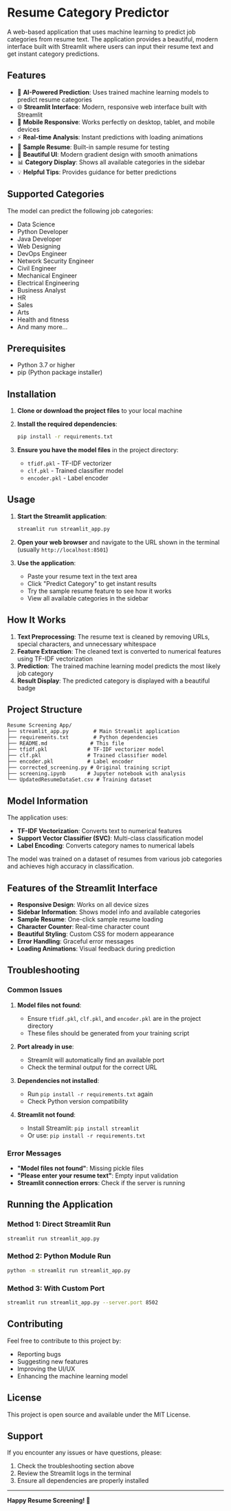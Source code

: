 # Resume Category Predictor

A web-based application that uses machine learning to predict job categories from resume text. The application provides a beautiful, modern interface built with Streamlit where users can input their resume text and get instant category predictions.

## Features

- 🎯 **AI-Powered Prediction**: Uses trained machine learning models to predict resume categories
- 🌐 **Streamlit Interface**: Modern, responsive web interface built with Streamlit
- 📱 **Mobile Responsive**: Works perfectly on desktop, tablet, and mobile devices
- ⚡ **Real-time Analysis**: Instant predictions with loading animations
- 📝 **Sample Resume**: Built-in sample resume for testing
- 🎨 **Beautiful UI**: Modern gradient design with smooth animations
- 📊 **Category Display**: Shows all available categories in the sidebar
- 💡 **Helpful Tips**: Provides guidance for better predictions

## Supported Categories

The model can predict the following job categories:
- Data Science
- Python Developer
- Java Developer
- Web Designing
- DevOps Engineer
- Network Security Engineer
- Civil Engineer
- Mechanical Engineer
- Electrical Engineering
- Business Analyst
- HR
- Sales
- Arts
- Health and fitness
- And many more...

## Prerequisites

- Python 3.7 or higher
- pip (Python package installer)

## Installation

1. **Clone or download the project files** to your local machine

2. **Install the required dependencies**:
   ```bash
   pip install -r requirements.txt
   ```

3. **Ensure you have the model files** in the project directory:
   - `tfidf.pkl` - TF-IDF vectorizer
   - `clf.pkl` - Trained classifier model
   - `encoder.pkl` - Label encoder

## Usage

1. **Start the Streamlit application**:
   ```bash
   streamlit run streamlit_app.py
   ```

2. **Open your web browser** and navigate to the URL shown in the terminal (usually `http://localhost:8501`)

3. **Use the application**:
   - Paste your resume text in the text area
   - Click "Predict Category" to get instant results
   - Try the sample resume feature to see how it works
   - View all available categories in the sidebar

## How It Works

1. **Text Preprocessing**: The resume text is cleaned by removing URLs, special characters, and unnecessary whitespace
2. **Feature Extraction**: The cleaned text is converted to numerical features using TF-IDF vectorization
3. **Prediction**: The trained machine learning model predicts the most likely job category
4. **Result Display**: The predicted category is displayed with a beautiful badge

## Project Structure

```
Resume Screening App/
├── streamlit_app.py        # Main Streamlit application
├── requirements.txt        # Python dependencies
├── README.md              # This file
├── tfidf.pkl             # TF-IDF vectorizer model
├── clf.pkl               # Trained classifier model
├── encoder.pkl           # Label encoder
├── corrected_screening.py # Original training script
├── screening.ipynb       # Jupyter notebook with analysis
└── UpdatedResumeDataSet.csv # Training dataset
```

## Model Information

The application uses:
- **TF-IDF Vectorization**: Converts text to numerical features
- **Support Vector Classifier (SVC)**: Multi-class classification model
- **Label Encoding**: Converts category names to numerical labels

The model was trained on a dataset of resumes from various job categories and achieves high accuracy in classification.

## Features of the Streamlit Interface

- **Responsive Design**: Works on all device sizes
- **Sidebar Information**: Shows model info and available categories
- **Sample Resume**: One-click sample resume loading
- **Character Counter**: Real-time character count
- **Beautiful Styling**: Custom CSS for modern appearance
- **Error Handling**: Graceful error messages
- **Loading Animations**: Visual feedback during prediction

## Troubleshooting

### Common Issues

1. **Model files not found**:
   - Ensure `tfidf.pkl`, `clf.pkl`, and `encoder.pkl` are in the project directory
   - These files should be generated from your training script

2. **Port already in use**:
   - Streamlit will automatically find an available port
   - Check the terminal output for the correct URL

3. **Dependencies not installed**:
   - Run `pip install -r requirements.txt` again
   - Check Python version compatibility

4. **Streamlit not found**:
   - Install Streamlit: `pip install streamlit`
   - Or use: `pip install -r requirements.txt`

### Error Messages

- **"Model files not found"**: Missing pickle files
- **"Please enter your resume text"**: Empty input validation
- **Streamlit connection errors**: Check if the server is running

## Running the Application

### Method 1: Direct Streamlit Run
```bash
streamlit run streamlit_app.py
```

### Method 2: Python Module Run
```bash
python -m streamlit run streamlit_app.py
```

### Method 3: With Custom Port
```bash
streamlit run streamlit_app.py --server.port 8502
```

## Contributing

Feel free to contribute to this project by:
- Reporting bugs
- Suggesting new features
- Improving the UI/UX
- Enhancing the machine learning model

## License

This project is open source and available under the MIT License.

## Support

If you encounter any issues or have questions, please:
1. Check the troubleshooting section above
2. Review the Streamlit logs in the terminal
3. Ensure all dependencies are properly installed

---

**Happy Resume Screening! 🚀**
